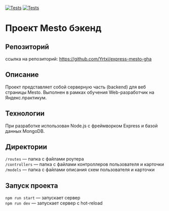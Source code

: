 [![Tests](../../actions/workflows/tests-13-sprint.yml/badge.svg)](../../actions/workflows/tests-13-sprint.yml) [![Tests](../../actions/workflows/tests-14-sprint.yml/badge.svg)](../../actions/workflows/tests-14-sprint.yml)
# Проект Mesto бэкенд

## Репозиторий 

ссылка на репозиторий: https://github.com/Yrtxi/express-mesto-gha

## Описание

Проект представляет собой серверную часть (backend) для веб страницы Mesto. Выполнен в рамках обучения Web-разработчик на Яндекс.практикум.

## Технологии

При разработке использован Node.js с фреймворком Express и базой данных MongoDB.

## Директории

`/routes` — папка с файлами роутера  
`/controllers` — папка с файлами контроллеров пользователя и карточки   
`/models` — папка с файлами описания схем пользователя и карточки  
  
## Запуск проекта

`npm run start` — запускает сервер   
`npm run dev` — запускает сервер с hot-reload


